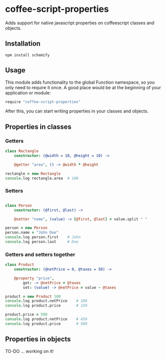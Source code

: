 # coffee-script-properties
Adds support for native javascript properties on coffeescript classes and objects.

## Installation
```
npm install schemify
```

## Usage
This module adds functionality to the global Function namespace, so you only need to require it once. A good place would be at the beginning of your application or module:

```coffeescript
require "coffee-script-properties"
```

After this, you can start writing properties in your classes and objects.

## Properties in classes
### Getters
```coffeescript
class Rectangle
    constructor: (@width = 10, @height = 10) ->

    @getter "area", () -> @width * @height

rectangle = new Rectangle
console.log rectangle.area  # 100
```

### Setters
```coffeescript

class Person
    constructor: (@first, @last) ->

    @setter "name", (value) -> [@first, @last] = value.split " "

person = new Person
person.name = "John Doe"
console.log person.first    # John
console.log person.last     # Doe
```

### Getters and setters together
```coffeescript
class Product
    constructor: (@netPrice = 0, @taxes = 50) ->

    @property "price",
        get: -> @netPrice + @taxes
        set: (value) -> @netPrice = value - @taxes

product = new Product 100
console.log product.netPrice    # 100
console.log product.price       # 150

product.price = 500
console.log product.netPrice    # 450
console.log product.price       # 500
```

## Properties in objects
TO-DO ... working on it!
